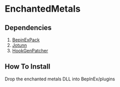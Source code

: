 # EnchantedMetals


## Dependencies

1. [BepinExPack](https://valheim.thunderstore.io/package/denikson/BepInExPack_Valheim/)
2. [Jotunn](https://www.nexusmods.com/valheim/mods/1138)
3. [HookGenPatcher](https://www.nexusmods.com/valheim/mods/505)


## How To Install

Drop the enchanted metals DLL into BepInEx/plugins
